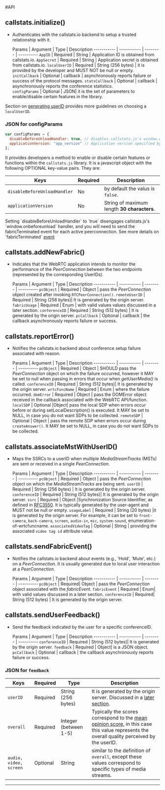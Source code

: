 
#API

## callstats.initialize() 

- Authenticates with the callstats.io backend to setup a trusted relationship with it.
  
  Params  |  Argument | Type | Description
-----------  | ----------- | -------- | ---------- 
`AppID`  | Required | String | Application ID is obtained from callstats.io.
`AppSecret`  | Required | String | Application secret is obtained from callstats.io.
`localUserID`  | Required | String (256 bytes) | it is provided by the developer and MUST NOT be null or empty.
`initCallback`  | Optional | callback | asynchronously reports failure or success of the protocol messages.
`statsCallback`  | Optional | callback | asynchronously reports the conference statistics.  
`configParams`  | Optional | JSON| it is the set of parameters to enable/disable certain features in the library. 

Section on [generating userID](#generating-userid-and-conferenceid) provides more guidelines on choosing a `localUserID`.

### JSON for configParams

```javascript
var configParams = {
  disableBeforeUnloadHandler: true, // disables callstats.js's window.onbeforeunload parameter.
  applicationVersion: "app_version" // Application version specified by the developer.
};
```

It provides developers a method to enable or disable certain features or functions within the `callstats.js` library. It is a javascript object with the following OPTIONAL key-value pairs. They are:

  Keys  |  Required | Description
-----------  | -------- | ---------- 
`disableBeforeUnloadHandler` | No | by default the valus is `false`. 
`applicationVersion` | No | String of maximum length **30 characters**. 

<aside class="error">
Setting `disableBeforeUnloadHandler` to `true` disengages callstats.js's `window.onbeforeunload` handler, and you will need to send the fabricTerminated event for each active peerconnection. See more details on `fabricTerminated` <a href=/#step-5-optional-conference-events> event </a>
</aside>


## callstats.addNewFabric()
- Indicates that the WebRTC application intends to monitor the performance of the _PeerConnection_ between the two endpoints (represented by the corresponding UserIDs).
  
   Params  |  Argument | Type | Description
-----------  | ----------- | -------- | ---------- 
`pcObject`  | Required  |  Object | pass the _PeerConnection_ object created after invoking `RTCPeerConnection()`.
`remoteUserID`  |  Required  | String (256 bytes)| It is generated by the origin server.
`fabricUsage`  |  Required  | Enum | with valid values values discussed in a later section.
`conferenceID`   | Required  | String (512 bytes) | It is generated by the origin server. 
`pcCallback`  | Optional  | callback | the callback asynchronously reports failure or success. 

## callstats.reportError()
- Notifies the callstats.io backend about conference setup failure associated with reason.

   Params  |  Argument | Type | Description
-----------  | ----------- | -------- | ---------- 
`pcObject`  |  Required | Object | SHOULD pass the _PeerConnection_ object on which the failure occurred, however it MAY be set to null when passing in errors that occur when _getUserMedia()_ is called.
`conferenceID`  |  Required | String (512 bytes)| It is generated by the origin server.
`wrtcFuncName`  |  Required | Enum | where the failure occurred.
`domError`  |  Required | Object | pass the DOMError object received in the callback associated with the WebRTC API/function.
`localSDP`  |  Optional  |Object| pass the local SDP when errors occur before or during setLocalDescription() is executed. It MAY be set to NULL, in case you do not want SDPs to be collected.
`remoteSDP`  |  Optional  | Object | pass the remote SDP when errors occur during `createAnswer()`. It MAY be set to NULL, in case you do not want SDPs to be collected.

## callstats.associateMstWithUserID()
- Maps the SSRCs to a userID when multiple _MediaStreamTracks_ (MSTs) are sent or received in a single _PeerConnection_.
 
   Params  |  Argument | Type | Description
-----------  | ----------- | -------- | ---------- 
`pcObject`  | Required  | Object | pass the _PeerConnection_ object on which the _MediaStreamTracks_ are being sent.
`userID`  | Required  | String (256 bytes) | It is generated by the origin server.
`conferenceID`  | Required | String (512 bytes)| It is generated by the origin server.
`ssrc`  | Required | Object |Synchronization Source Identifier, as defined in [RFC3550](https://tools.ietf.org/html/rfc3550). It is typically generated by the user-agent and MUST not be null or empty.
`usageLabel`  | Required | String (20 bytes) |it is generated by the origin server. For example, it can be set to `front-camera`, `back-camera`, `screen`, `audio-in`, `mic`, `system-sound`, enumeration-of-wrtcfuncname.
`associatedVideoTag`  | Optional | String | providing the associated `video tag id` attribute value.

## callstats.sendFabricEvent()
- Notifies the callstats.io backend about events (e.g., 'Hold', 'Mute', etc.) on a _PeerConnection_. It is usually generated due to local user interaction at a _PeerConnection_.

   Params  |  Argument | Type | Description
-----------  | ----------- | -------- | ---------- 
`pcObject`  | Required| Object | pass the _PeerConnection_ object associated with the _fabricEvent_.
`fabricEvent`  | Required | Enum| with valid values discussed in a later section.
`conferenceID` | Required| String (512 bytes) | It is generated by the origin server.

## callstats.sendUserFeedback()

- Send the feedback indicated by the user for a specific conferenceID.

   Params  |  Argument | Type | Description
-----------  | ----------- | -------- | ---------- 
`conferenceID`  | Required | String (512 bytes)| It is generated by the origin server.
`feedback`  | Required | Object| is a JSON object.
`pcCallback`  | Optional | callback | the callback asynchronously reports failure or success. 



### JSON for `feedback`

  Keys  |  Required | Type | Description
-----------  | -------- | -------- |----------
`userID` |  Required | String (256 bytes) | It is generated by the origin server. Discussed in a [later section](#generating-userid-and-conferenceid).
`overall` | Required | Integer (between 1-5) | Typically the scores correspond to the [mean opinion score](https://en.wikipedia.org/wiki/Mean_opinion_score), in this case this value represents the overall quality perceived by the userID.
`audio, video, screen` | Optional | String | similar to the definition of `overall`, except these values correspond to specific types of media streams.

---